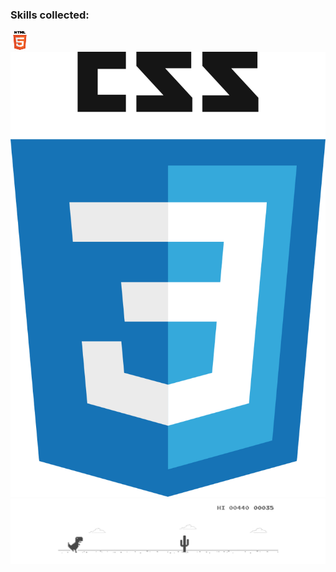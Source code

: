 <!--
**yuliaiv-iv/yuliaiv-iv** is a ✨ _special_ ✨ repository because its `README.md` (this file) appears on your GitHub profile.

Here are some ideas to get you started:

- 🔭 I’m currently working on ...
- 🌱 I’m currently learning ...
- 👯 I’m looking to collaborate on ...
- 🤔 I’m looking for help with ...
- 💬 Ask me about ...
- 📫 How to reach me: ...
- 😄 Pronouns: ...
- ⚡ Fun fact: ...
-->
### Skills collected:
<div align="left">
  <img src="images/html.png">
  <img src="images/css.png">
</div>

<div align="center">
  <img src="images/readme_main.gif">
</div>
